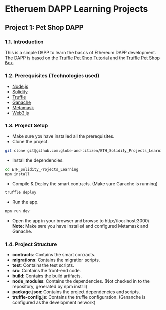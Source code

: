 # Etheruem DAPP Learning Projects

## Project 1: Pet Shop DAPP

### 1.1. Introduction

This is a simple DAPP to learn the basics of Ethereum DAPP development. The DAPP is based on the [Truffle Pet Shop Tutorial](https://www.trufflesuite.com/tutorials/pet-shop) and the [Truffle Pet Shop Box](https://www.trufflesuite.com/boxes/pet-shop).

### 1.2. Prerequisites (Technologies used)

- [Node.js](https://nodejs.org/en/)
- [Solidity](https://solidity.readthedocs.io/en/v0.7.4/)
- [Truffle](https://www.trufflesuite.com/truffle)
- [Ganache](https://www.trufflesuite.com/ganache)
- [Metamask](https://metamask.io/)
- [Web3.js](https://web3js.readthedocs.io/en/v1.3.0/)

### 1.3. Project Setup

- Make sure you have installed all the prerequisites.
- Clone the project.

```bash
git clone git@github.com:globe-and-citizen/ETH_Solidity_Projects_Learning.git
```

- Install the dependencies.

```bash
cd ETH_Solidity_Projects_Learning
npm install
```

- Compile & Deploy the smart contracts. (Make sure Ganache is running)

```bash
truffle deploy
```

- Run the app.

```bash
npm run dev
```

- Open the app in your browser and browse to http://localhost:3000/
  **Note:** Make sure you have installed and configured Metamask and Ganache.

### 1.4. Project Structure

- **contracts**: Contains the smart contracts.
- **migrations**: Contains the migration scripts.
- **test**: Contains the test scripts.
- **src**: Contains the front-end code.
- **build**: Contains the build artifacts.
- **node_modules**: Contains the dependencies. (Not checked in to the repository, generated by npm install)
- **package.json**: Contains the project dependencies and scripts.
- **truffle-config.js**: Contains the truffle configuration. (Gananche is configured as the development network)
